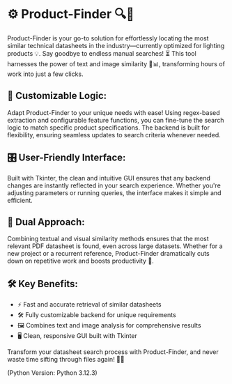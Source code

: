 # ⚙️ Product-Finder 🔍📄
Product-Finder is your go-to solution for effortlessly locating the most similar technical datasheets in the industry—currently optimized for lighting products 💡. Say goodbye to endless manual searches! ⏳ This tool harnesses the power of text and image similarity 🧠📊, transforming hours of work into just a few clicks.

## 🔧 Customizable Logic:
Adapt Product-Finder to your unique needs with ease! Using regex-based extraction and configurable feature functions, you can fine-tune the search logic to match specific product specifications. The backend is built for flexibility, ensuring seamless updates to search criteria whenever needed.

## 🎛️ User-Friendly Interface:
Built with Tkinter, the clean and intuitive GUI ensures that any backend changes are instantly reflected in your search experience. Whether you're adjusting parameters or running queries, the interface makes it simple and efficient.

## 🔗 Dual Approach:
Combining textual and visual similarity methods ensures that the most relevant PDF datasheet is found, even across large datasets. Whether for a new project or a recurrent reference, Product-Finder dramatically cuts down on repetitive work and boosts productivity 🚀.

## 🛠️ Key Benefits:

- ⚡ Fast and accurate retrieval of similar datasheets
- 🛠️ Fully customizable backend for unique requirements
- 🖼️ Combines text and image analysis for comprehensive results
- 🖥️ Clean, responsive GUI built with Tkinter  

Transform your datasheet search process with Product-Finder, and never waste time sifting through files again! 📁✨

(Python Version: Python 3.12.3)
